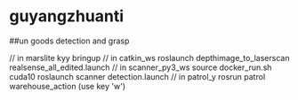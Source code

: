 # guyangzhuanti

##un goods detection and grasp

// in marslite kyy
bringup
// in catkin_ws
roslaunch depthimage_to_laserscan realsense_all_edited.launch 
// in scanner_py3_ws
source docker_run.sh cuda10
roslaunch scanner detection.launch
// in patrol_y
rosrun patrol warehouse_action (use key 'w')
